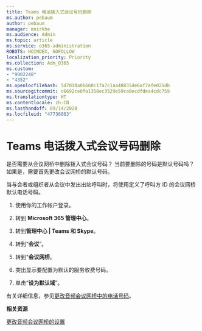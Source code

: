 ```yaml
---
title: Teams 电话拨入式会议号码删除
ms.author: pebaum
author: pebaum
manager: mnirkhe
ms.audience: Admin
ms.topic: article
ms.service: o365-administration
ROBOTS: NOINDEX, NOFOLLOW
localization_priority: Priority
ms.collection: Adm_O365
ms.custom:
- "9002248"
- "4352"
ms.openlocfilehash: 5d7010a0b660c1fa7c1aa48835de6af7efe025db
ms.sourcegitcommit: c6692ce0fa1358ec3529e59ca0ecdfdea4cdc759
ms.translationtype: HT
ms.contentlocale: zh-CN
ms.lasthandoff: 09/14/2020
ms.locfileid: "47736863"
---
```

# <a name="teams-dial-in-conferencing-number-removal"></a>Teams 电话拨入式会议号码删除

是否需要从会议网桥中删除拨入式会议号码？ 当前要删除的号码是默认号码吗？ 如果是，需要首先更改会议网桥的默认号码。

当与会者或组织者从会议中发出出站呼叫时，将使用定义了呼叫方 ID 的会议网桥默认电话号码。

1. 使用你的工作帐户登录。

2. 转到 **Microsoft 365 管理中心**。

3. 转到**管理中心 | Teams 和 Skype**。

4. 转到“**会议**”。

5. 转到“**会议网桥**。

6. 突出显示要配置为默认的服务收费号码。

7. 单击“**设为默认域**”。

有关详细信息，参见[更改音频会议网桥中的电话号码](https://docs.microsoft.com/microsoftteams/change-the-phone-numbers-on-your-audio-conferencing-bridge)。

**相关资源**

[更改音频会议网桥的设置](https://docs.microsoft.com/microsoftteams/change-the-settings-for-an-audio-conferencing-bridge)
